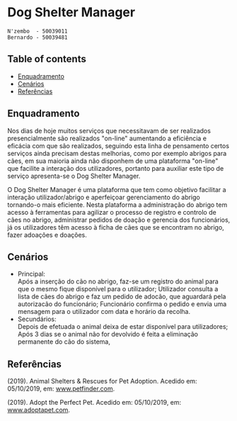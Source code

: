 # Dog Shelter Manager

	N'zembo  - 50039011
	Bernardo - 50039481
	
## Table of contents
* [Enquadramento](#Enquadramento)
* [Cenários](#Cenários)
* [Referências](#Referências)	
	 
	
## Enquadramento

Nos dias de hoje muitos serviços que necessitavam de ser realizados presencialmente são realizados "on-line" aumentando a eficiência e eficácia com que são realizados, seguindo esta linha de pensamento certos serviços ainda precisam destas melhorias, como por exemplo abrigos para cães, em sua maioria ainda não disponhem de uma plataforma "on-line" que facilite a interação dos utilizadores, portanto para auxiliar este tipo de serviço apresenta-se o Dog Shelter Manager.
	
O Dog Shelter Manager é uma plataforma que tem como objetivo facilitar a interação utilizador/abrigo e aperfeiçoar  gerenciamento do abrigo tornando-o mais eficiente. Nesta plataforma a administração do abrigo tem acesso à ferramentas para agilizar o processo de registro e controlo de cães no abrigo, administrar pedidos de doação e gerencia dos funcionários, já os utilizadores têm acesso à ficha de cães que se encontram no abrigo, fazer adoações e doações.



## Cenários
* Principal:<br>Após a inserção do cão no abrigo, faz-se um registro do animal para que o mesmo fique disponível para o utilizador;
		Utilizador consulta a lista de cães do abrigo e faz um pedido de adocão, que aguardará pela autorizacão do funcionário;
		Funcionário confirma o pedido e envia uma mensagem para o utilizador com data e horário da recolha.
* Secundários:<br> Depois de efetuada o animal deixa de estar disponível para utilizadores;
	      <br>Após 3 dias se o animal não for devolvido é feita a eliminação permanente do cão do sistema,

## Referências
(2019). Animal Shelters & Rescues for Pet Adoption. Acedido em: 05/10/2019, em: www.petfinder.com.

(2019). Adopt the Perfect Pet. Acedido em: 05/10/2019, em: www.adoptapet.com.















